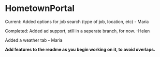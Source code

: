 HometownPortal
==============

Current:
Added options for job search (type of job, location, etc) - Maria


Completed:
Added ad support, still in a seperate branch, for now. -Helen

Added a weather tab - Maria


**Add features to the readme as you begin working on it, to avoid overlaps.**

